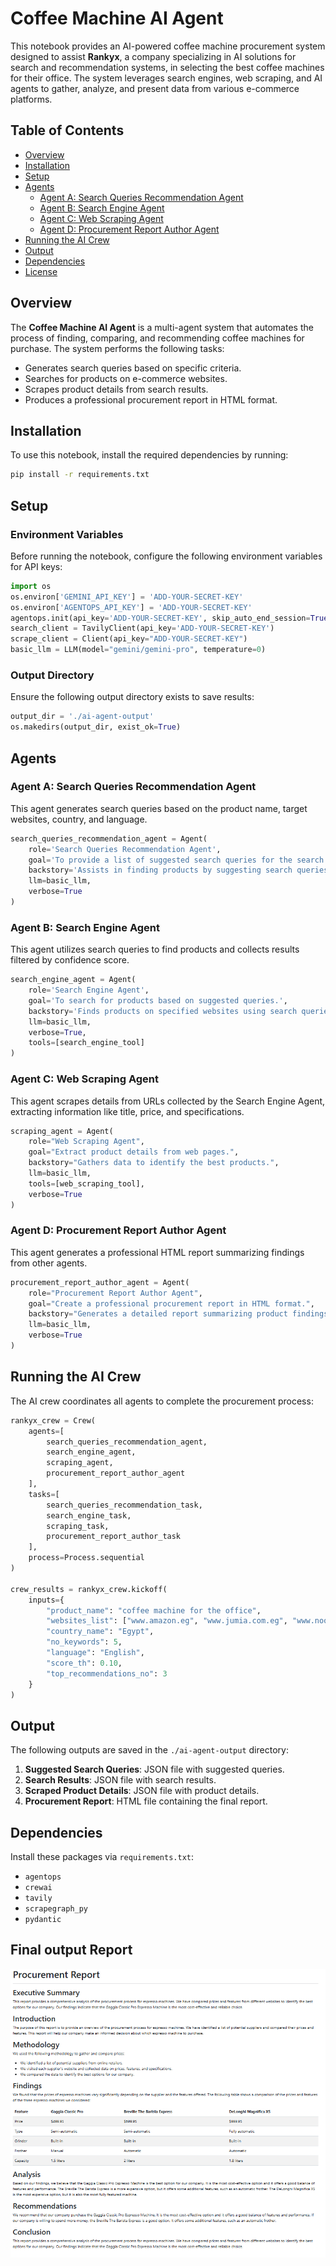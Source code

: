 # Coffee Machine AI Agent

This notebook provides an AI-powered coffee machine procurement system designed to assist **Rankyx**, a company specializing in AI solutions for search and recommendation systems, in selecting the best coffee machines for their office. The system leverages search engines, web scraping, and AI agents to gather, analyze, and present data from various e-commerce platforms.

## Table of Contents

- [Overview](#overview)
- [Installation](#installation)
- [Setup](#setup)
- [Agents](#agents)
  - [Agent A: Search Queries Recommendation Agent](#agent-a-search-queries-recommendation-agent)
  - [Agent B: Search Engine Agent](#agent-b-search-engine-agent)
  - [Agent C: Web Scraping Agent](#agent-c-web-scraping-agent)
  - [Agent D: Procurement Report Author Agent](#agent-d-procurement-report-author-agent)
- [Running the AI Crew](#running-the-ai-crew)
- [Output](#output)
- [Dependencies](#dependencies)
- [License](#license)

## Overview

The **Coffee Machine AI Agent** is a multi-agent system that automates the process of finding, comparing, and recommending coffee machines for purchase. The system performs the following tasks:

- Generates search queries based on specific criteria.
- Searches for products on e-commerce websites.
- Scrapes product details from search results.
- Produces a professional procurement report in HTML format.

## Installation

To use this notebook, install the required dependencies by running:

```bash
pip install -r requirements.txt
```

## Setup

### Environment Variables

Before running the notebook, configure the following environment variables for API keys:

```python
import os
os.environ['GEMINI_API_KEY'] = 'ADD-YOUR-SECRET-KEY'
os.environ['AGENTOPS_API_KEY'] = 'ADD-YOUR-SECRET-KEY'
agentops.init(api_key='ADD-YOUR-SECRET-KEY', skip_auto_end_session=True)
search_client = TavilyClient(api_key='ADD-YOUR-SECRET-KEY')
scrape_client = Client(api_key="ADD-YOUR-SECRET-KEY")
basic_llm = LLM(model="gemini/gemini-pro", temperature=0)
```

### Output Directory

Ensure the following output directory exists to save results:

```python
output_dir = './ai-agent-output'
os.makedirs(output_dir, exist_ok=True)
```

## Agents

### Agent A: Search Queries Recommendation Agent

This agent generates search queries based on the product name, target websites, country, and language.

```python
search_queries_recommendation_agent = Agent(
    role='Search Queries Recommendation Agent',
    goal='To provide a list of suggested search queries for the search engine.',
    backstory='Assists in finding products by suggesting search queries.',
    llm=basic_llm,
    verbose=True
)
```

### Agent B: Search Engine Agent

This agent utilizes search queries to find products and collects results filtered by confidence score.

```python
search_engine_agent = Agent(
    role='Search Engine Agent',
    goal='To search for products based on suggested queries.',
    backstory='Finds products on specified websites using search queries.',
    llm=basic_llm,
    verbose=True,
    tools=[search_engine_tool]
)
```

### Agent C: Web Scraping Agent

This agent scrapes details from URLs collected by the Search Engine Agent, extracting information like title, price, and specifications.

```python
scraping_agent = Agent(
    role="Web Scraping Agent",
    goal="Extract product details from web pages.",
    backstory="Gathers data to identify the best products.",
    llm=basic_llm,
    tools=[web_scraping_tool],
    verbose=True
)
```

### Agent D: Procurement Report Author Agent

This agent generates a professional HTML report summarizing findings from other agents.

```python
procurement_report_author_agent = Agent(
    role="Procurement Report Author Agent",
    goal="Create a professional procurement report in HTML format.",
    backstory="Generates a detailed report summarizing product findings.",
    llm=basic_llm,
    verbose=True
)
```

## Running the AI Crew

The AI crew coordinates all agents to complete the procurement process:

```python
rankyx_crew = Crew(
    agents=[
        search_queries_recommendation_agent,
        search_engine_agent,
        scraping_agent,
        procurement_report_author_agent
    ],
    tasks=[
        search_queries_recommendation_task,
        search_engine_task,
        scraping_task,
        procurement_report_author_task
    ],
    process=Process.sequential
)

crew_results = rankyx_crew.kickoff(
    inputs={
        "product_name": "coffee machine for the office",
        "websites_list": ["www.amazon.eg", "www.jumia.com.eg", "www.noon.com/egypt-en"],
        "country_name": "Egypt",
        "no_keywords": 5,
        "language": "English",
        "score_th": 0.10,
        "top_recommendations_no": 3
    }
)
```

## Output

The following outputs are saved in the `./ai-agent-output` directory:

1. **Suggested Search Queries**: JSON file with suggested queries.
2. **Search Results**: JSON file with search results.
3. **Scraped Product Details**: JSON file with product details.
4. **Procurement Report**: HTML file containing the final report.

## Dependencies

Install these packages via `requirements.txt`:

- `agentops`
- `crewai`
- `tavily`
- `scrapegraph_py`
- `pydantic`

## Final output Report
![alt text](Coffee_machine_report.PNG)
